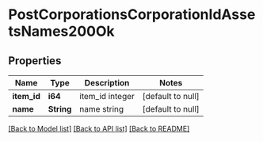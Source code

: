 # PostCorporationsCorporationIdAssetsNames200Ok

## Properties
Name | Type | Description | Notes
------------ | ------------- | ------------- | -------------
**item_id** | **i64** | item_id integer | [default to null]
**name** | **String** | name string | [default to null]

[[Back to Model list]](../README.md#documentation-for-models) [[Back to API list]](../README.md#documentation-for-api-endpoints) [[Back to README]](../README.md)


